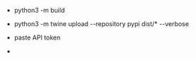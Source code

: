 


- python3 -m build
- python3 -m twine upload --repository pypi dist/* --verbose
- paste API token


- 
